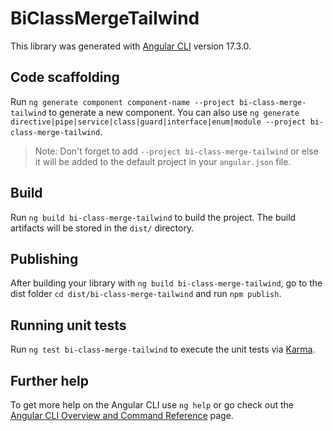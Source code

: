 # BiClassMergeTailwind

This library was generated with [Angular CLI](https://github.com/angular/angular-cli) version 17.3.0.

## Code scaffolding

Run `ng generate component component-name --project bi-class-merge-tailwind` to generate a new component. You can also use `ng generate directive|pipe|service|class|guard|interface|enum|module --project bi-class-merge-tailwind`.
> Note: Don't forget to add `--project bi-class-merge-tailwind` or else it will be added to the default project in your `angular.json` file. 

## Build

Run `ng build bi-class-merge-tailwind` to build the project. The build artifacts will be stored in the `dist/` directory.

## Publishing

After building your library with `ng build bi-class-merge-tailwind`, go to the dist folder `cd dist/bi-class-merge-tailwind` and run `npm publish`.

## Running unit tests

Run `ng test bi-class-merge-tailwind` to execute the unit tests via [Karma](https://karma-runner.github.io).

## Further help

To get more help on the Angular CLI use `ng help` or go check out the [Angular CLI Overview and Command Reference](https://angular.io/cli) page.
